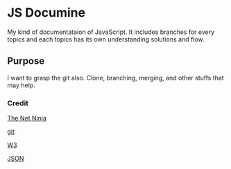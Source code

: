 # JS Documine

My kind of documentataion of JavaScript. It includes branches for every topics and each topics has its own understanding solutions and flow. 


## Purpose

I want to grasp the git also. Clone, branching, merging, and other stuffs that may help.

### Credit

[The Net Ninja](https://netninja.dev/)

[git](https://git-scm.com/docs)

[W3](https://www.w3schools.com/)

[JSON](https://www.json.org/json-en.html)
